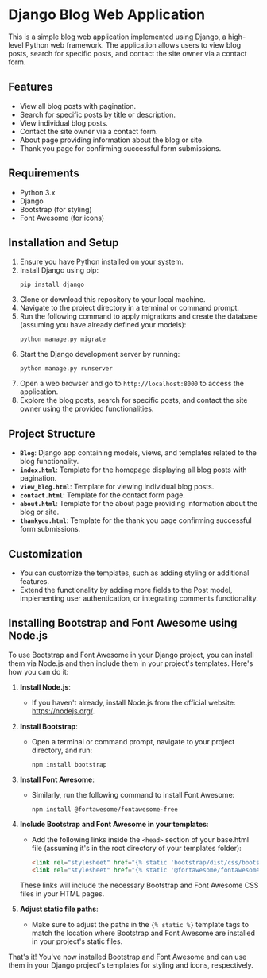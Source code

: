 # Django Blog Web Application

This is a simple blog web application implemented using Django, a high-level Python web framework. The application allows users to view blog posts, search for specific posts, and contact the site owner via a contact form.

## Features
- View all blog posts with pagination.
- Search for specific posts by title or description.
- View individual blog posts.
- Contact the site owner via a contact form.
- About page providing information about the blog or site.
- Thank you page for confirming successful form submissions.

## Requirements
- Python 3.x
- Django
- Bootstrap (for styling)
- Font Awesome (for icons)

## Installation and Setup
1. Ensure you have Python installed on your system.
2. Install Django using pip:
   ```
   pip install django
   ```
3. Clone or download this repository to your local machine.
4. Navigate to the project directory in a terminal or command prompt.
5. Run the following command to apply migrations and create the database (assuming you have already defined your models):
   ```
   python manage.py migrate
   ```
6. Start the Django development server by running:
   ```
   python manage.py runserver
   ```
7. Open a web browser and go to `http://localhost:8000` to access the application.
8. Explore the blog posts, search for specific posts, and contact the site owner using the provided functionalities.

## Project Structure
- **`Blog`**: Django app containing models, views, and templates related to the blog functionality.
- **`index.html`**: Template for the homepage displaying all blog posts with pagination.
- **`view_blog.html`**: Template for viewing individual blog posts.
- **`contact.html`**: Template for the contact form page.
- **`about.html`**: Template for the about page providing information about the blog or site.
- **`thankyou.html`**: Template for the thank you page confirming successful form submissions.

## Customization
- You can customize the templates, such as adding styling or additional features.
- Extend the functionality by adding more fields to the Post model, implementing user authentication, or integrating comments functionality.

## Installing Bootstrap and Font Awesome using Node.js

To use Bootstrap and Font Awesome in your Django project, you can install them via Node.js and then include them in your project's templates. Here's how you can do it:

1. **Install Node.js**:
   - If you haven't already, install Node.js from the official website: https://nodejs.org/.

2. **Install Bootstrap**:
   - Open a terminal or command prompt, navigate to your project directory, and run:
     ```
     npm install bootstrap
     ```

3. **Install Font Awesome**:
   - Similarly, run the following command to install Font Awesome:
     ```
     npm install @fortawesome/fontawesome-free
     ```

4. **Include Bootstrap and Font Awesome in your templates**:
   - Add the following links inside the `<head>` section of your base.html file (assuming it's in the root directory of your templates folder):
     ```html
     <link rel="stylesheet" href="{% static 'bootstrap/dist/css/bootstrap.min.css' %}">
     <link rel="stylesheet" href="{% static '@fortawesome/fontawesome-free/css/all.min.css' %}">
     ```

   These links will include the necessary Bootstrap and Font Awesome CSS files in your HTML pages.

5. **Adjust static file paths**:
   - Make sure to adjust the paths in the `{% static %}` template tags to match the location where Bootstrap and Font Awesome are installed in your project's static files.

That's it! You've now installed Bootstrap and Font Awesome and can use them in your Django project's templates for styling and icons, respectively.